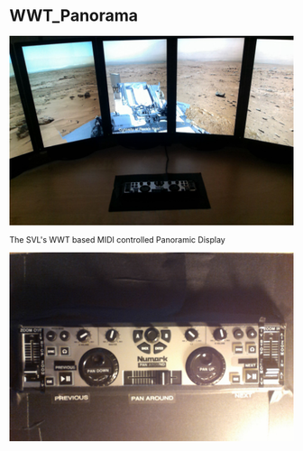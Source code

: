 WWT_Panorama
============

<img src=https://raw.githubusercontent.com/SpaceVisualizationLaboratory/Images/master/Panoramic.jpg>

The SVL's WWT based MIDI controlled Panoramic Display

<img src=https://raw.githubusercontent.com/SpaceVisualizationLaboratory/Images/master/PanoramicMIDI.jpg>
